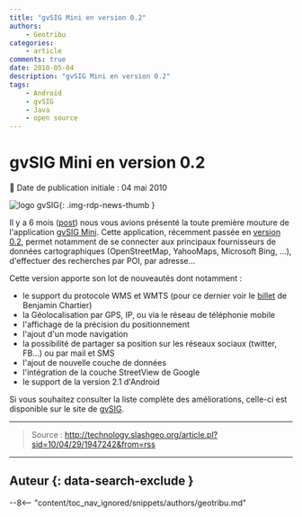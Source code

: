 ```yaml
---
title: "gvSIG Mini en version 0.2"
authors:
    - Geotribu
categories:
    - article
comments: true
date: 2010-05-04
description: "gvSIG Mini en version 0.2"
tags:
    - Android
    - gvSIG
    - Java
    - open source
---
```


# gvSIG Mini en version 0.2

:calendar: Date de publication initiale : 04 mai 2010

![logo gvSIG](https://cdn.geotribu.fr/img/logos-icones/logiciels_librairies/gvsig.png "logo gvSIG"){: .img-rdp-news-thumb }

Il y a 6 mois ([post](http://geotribu.net/node/166/edit)) nous vous avions présenté la toute première mouture de l'application [gvSIG Mini](https://confluence.prodevelop.es/display/GVMN). Cette application, récemment passée en [version 0.2](https://confluence.prodevelop.es/display/GVMN/Download), permet notamment de se connecter aux principaux fournisseurs de données cartographiques (OpenStreetMap, YahooMaps, Microsoft Bing, ...), d'effectuer des recherches par POI, par adresse...

Cette version apporte son lot de nouveautés dont notamment :

- le support du protocole WMS et WMTS (pour ce dernier voir le [billet](http://benjamin.chartier.free.fr/pro/?p=1739) de Benjamin Chartier)
- la Géolocalisation par GPS, IP, ou via le réseau de téléphonie mobile
- l'affichage de la précision du positionnement
- l'ajout d'un mode navigation
- la possibilité de partager sa position sur les réseaux sociaux (twitter, FB...) ou par mail et SMS
- l'ajout de nouvelle couche de données
- l'intégration de la couche StreetView de Google
- le support de la version 2.1 d'Android

Si vous souhaitez consulter la liste complète des améliorations, celle-ci est disponible sur le site de [gvSIG](http://www.gvsig.org/web/organization/news-office/news/gvsig-mini-for-android-0-2-released/view?set_language=en).

----

> Source : <http://technology.slashgeo.org/article.pl?sid=10/04/29/1947242&from=rss>

----

## Auteur {: data-search-exclude }

--8<-- "content/toc_nav_ignored/snippets/authors/geotribu.md"
